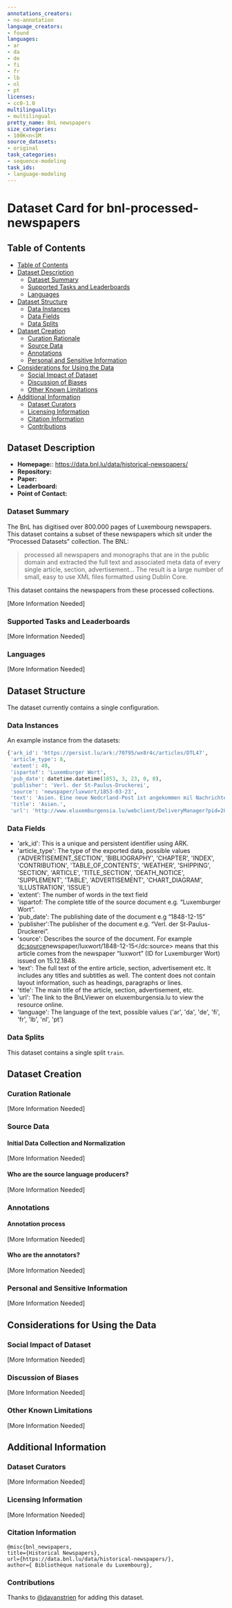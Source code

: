 ```yaml
---
annotations_creators:
- no-annotation
language_creators:
- found
languages:
- ar
- da
- de
- fi
- fr
- lb
- nl
- pt
licenses:
- cc0-1.0
multilinguality:
- multilingual
pretty_name: BnL newspapers
size_categories:
- 100K<n<1M
source_datasets:
- original
task_categories:
- sequence-modeling
task_ids:
- language-modeling
---
```


# Dataset Card for bnl-processed-newspapers 

## Table of Contents
- [Table of Contents](#table-of-contents)
- [Dataset Description](#dataset-description)
  - [Dataset Summary](#dataset-summary)
  - [Supported Tasks and Leaderboards](#supported-tasks-and-leaderboards)
  - [Languages](#languages)
- [Dataset Structure](#dataset-structure)
  - [Data Instances](#data-instances)
  - [Data Fields](#data-fields)
  - [Data Splits](#data-splits)
- [Dataset Creation](#dataset-creation)
  - [Curation Rationale](#curation-rationale)
  - [Source Data](#source-data)
  - [Annotations](#annotations)
  - [Personal and Sensitive Information](#personal-and-sensitive-information)
- [Considerations for Using the Data](#considerations-for-using-the-data)
  - [Social Impact of Dataset](#social-impact-of-dataset)
  - [Discussion of Biases](#discussion-of-biases)
  - [Other Known Limitations](#other-known-limitations)
- [Additional Information](#additional-information)
  - [Dataset Curators](#dataset-curators)
  - [Licensing Information](#licensing-information)
  - [Citation Information](#citation-information)
  - [Contributions](#contributions)

## Dataset Description

- **Homepage:**: https://data.bnl.lu/data/historical-newspapers/ 
- **Repository:**
- **Paper:**
- **Leaderboard:**
- **Point of Contact:**

### Dataset Summary

The BnL has digitised over 800.000 pages of Luxembourg newspapers. This dataset contains a subset of these newspapers which sit under the "Processed Datasets" collection. The BNL:

> processed all newspapers and monographs that are in the public domain and extracted the full text and associated meta data of every single article, section, advertisement… The result is a large number of small, easy to use XML files formatted using Dublin Core.

This dataset contains the newspapers from these processed collections. 

[More Information Needed]

### Supported Tasks and Leaderboards

[More Information Needed]

### Languages

[More Information Needed]

## Dataset Structure

The dataset currently contains a single configuration.

### Data Instances

An example instance from the datasets:

``` python
{'ark_id': 'https://persist.lu/ark:/70795/wx8r4c/articles/DTL47',
 'article_type': 8,
 'extent': 49,
 'ispartof': 'Luxemburger Wort',
 'pub_date': datetime.datetime(1853, 3, 23, 0, 0),
 'publisher': 'Verl. der St-Paulus-Druckerei',
 'source': 'newspaper/luxwort/1853-03-23',
 'text': 'Asien. Eine neue Nedcrland-Post ist angekommen mil Nachrichten aus Calcutta bis zum 5. Febr.; Vom» vay, 12. Febr. ; Nangun und HongKong, 13. Jan. Die durch die letzte Post gebrachle Nachricht, der König von Ava sei durch seinen Bruder enlhronl worden, wird bestätigt. (K. Z.) Verantwortl. Herausgeber, F. Schümann.',
 'title': 'Asien.',
 'url': 'http://www.eluxemburgensia.lu/webclient/DeliveryManager?pid=209701#panel:pp|issue:209701|article:DTL47'}
```


### Data Fields

- 'ark_id': This is a unique and persistent identifier using ARK. 
- 'article_type': The type of the exported data, possible values ('ADVERTISEMENT_SECTION',
 'BIBLIOGRAPHY',
 'CHAPTER',
 'INDEX',
 'CONTRIBUTION',
 'TABLE_OF_CONTENTS',
 'WEATHER',
 'SHIPPING',
 'SECTION',
 'ARTICLE',
 'TITLE_SECTION',
 'DEATH_NOTICE',
 'SUPPLEMENT',
 'TABLE',
 'ADVERTISEMENT',
 'CHART_DIAGRAM',
 'ILLUSTRATION',
 'ISSUE')
- 'extent': The number of words in the text field
- 'ispartof: The complete title of the source document e.g. “Luxemburger Wort”.
- 'pub_date': The publishing date of the document e.g “1848-12-15”
- 'publisher':The publisher of the document e.g. “Verl. der St-Paulus-Druckerei”.
- 'source': Describes the source of the document. For example
<dc:source>newspaper/luxwort/1848-12-15</dc:source> means that this article comes from the newspaper “luxwort” (ID for Luxemburger Wort) issued on 15.12.1848.
- 'text': The full text of the entire article, section, advertisement etc. It includes any titles and subtitles as well. The content does not contain layout information, such as headings, paragraphs or lines.
- 'title': The main title of the article, section, advertisement, etc.
- 'url': The link to the BnLViewer on eluxemburgensia.lu to view the resource online.
- 'language': The language of the text, possible values ('ar', 'da', 'de', 'fi', 'fr', 'lb', 'nl', 'pt')

### Data Splits

This dataset contains a single split `train`.

## Dataset Creation

### Curation Rationale

[More Information Needed]

### Source Data

#### Initial Data Collection and Normalization

[More Information Needed]

#### Who are the source language producers?

[More Information Needed]

### Annotations

#### Annotation process

[More Information Needed]

#### Who are the annotators?

[More Information Needed]

### Personal and Sensitive Information

[More Information Needed]

## Considerations for Using the Data

### Social Impact of Dataset

[More Information Needed]

### Discussion of Biases

[More Information Needed]

### Other Known Limitations

[More Information Needed]

## Additional Information

### Dataset Curators

[More Information Needed]

### Licensing Information

[More Information Needed]

### Citation Information

```
@misc{bnl_newspapers,
title={Historical Newspapers},
url={https://data.bnl.lu/data/historical-newspapers/},
author={ Bibliothèque nationale du Luxembourg},
```

### Contributions

Thanks to [@davanstrien](https://github.com/davanstrien) for adding this dataset.

